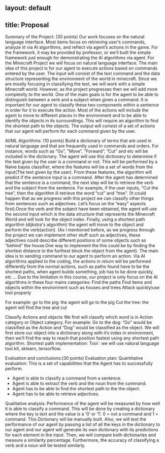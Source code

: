 ## layout: default
## title: Proposal

Summary of the Project: (30 points)
Our work focuses on the natural language interface.  Most items focus on retrieving user’s commands, analyze iit via AI algorithms, and reflect via agent’s actions in the game.
For the framework, it may be provided by professor, or we’ll built the simple framework just enough for demonstrating the AI algorithms via agent.
For the Minecraft Project we will focus on natural language interface. The main idea of this project is for our agent to execute actions based on commands entered by the user. The input will consist of the text command and the data structure representing the environment of the world in minecraft. Since we are mostly focusing in classifying the text, we will work with a simple Minecraft world. However, as the project progresses then we will add more complexity to the world. One of the main goals is for the agent to be able to distinguish between a verb and a subject when given a command. It is important for our agent to classify these two components within a sentence in order for it to execute the action. Most of the actions will include the agent to move to different places in the environment and to be able to identify the objects in its surroundings. This will require an  algorithm to find the shortest path to the objects. The output will consist of a set of actions that our agent will perform for each command given by the user. 



AI/ML Algorithms: (10 points)
Build a dictionary of terms that are used in natural language and that are frequently used in commands and orders. For instance, words such as “Go”, ”Move”,  ”Forward”, ”Cut” and etc will be included in the dictionary. The agent will use this dictionary to determine if the text given by the user is a command or not. This will be performed by a Naive bayes classifier, where the features will be a set of words from the input(The text given by the user). From these features, the algorithm will predict if the sentence input is a command.
After the agent has determined that the sentence is a command, the next step will be to retrieve the verb and the subject from the sentence. For example, if the user inputs, “Cut the tree”, then the algorithm ill retrieve the word “cut” and “tree”. (It could happen that as we progress with this project we can classify other things from sentences such as adjectives. Let’s focus on the “easy” aspects first).Once the verb and the subject have been obtained, the agent will use the second input which is the data structure that represents the Minecraft World and will look for the object index. Finally, using a shortest path algorithm (dijkstra's algorithm) the agent will move to the object and perform the verb(action). (As I mentioned before, as we progress through the project we can implement other stuff such as adjectives, these adjectives could describe different positions of some objects such as “behind”  the house.One way to implement the this could be by finding the shortest distance to the furthest block the object from the agent).
The main idea is to sending command to our agent to perform an action.  Via AI algorithms applied to the coding, the actions in return will be performed differently from the normal actions, such as paths found have to be the shortest paths, when agent builds something, job has to be done quickly, etc …
Due to the limitation in this course, our project is only focus on the AI algorithms in these four mains categories:
Find the paths
Find items and objects  within the environment such as houses and trees
Attack quickly/use tool properly

For example: go to the pig: the agent will go to the pig 
		Cut the tree: the agent will find the tree and cut

Classify Actions and objects
We first will classify which word is in Action category or Object category. 
For example: Go to the dog: “Go” would be classified as the Action and “Dog” would be classified as the object. 
We will first store our object into a dictionary along with it’s index in environment, then we’ll find the way to reach that position fastest using any shortest path algorithm. 
Shortest path implementation:
Tool : we will use natural language tool kit, sklearn, tensorflow.




Evaluation and conclusions:(30 points)
Evaluation plan:
Quantitative evaluation:
This is a set of  capabilities that the Agent has to successfully perform.

- Agent is able to classify a command from a sentence.
- Agent is able to extract the verb and the noun from the command.
- Agent has to be able to find the shortest path to the the object.
- Agent has to be able to retrieve adjectives.
	
Qualitative analysis:
Performance of the agent will be measured by how well it is able to classify a command.
This will be done by creating a dictionary where the key is text and the value is a ‘0’ or ‘1’. 
0 = not a command and 1 = command. This Dictionary will be manually built. Also, we will test the performance of our agent by 		passing a list of all the keys in the dictionary to our agent and our agent will generate its own dictionary with its 			predictions for each element in the input. Then, we will compare both dictionaries and measure a similarity percentage. 
Furthermore, the accuracy of classifying a verb and a noun will be tested similarly. 

